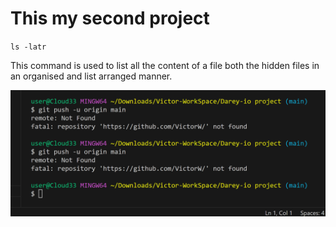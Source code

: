# This my second project

`ls -latr`

This command is used to list all the content of a file both the hidden files in an organised and list arranged manner.




![Alt text](<images/Screenshot 2023-09-04 132627.png>)

